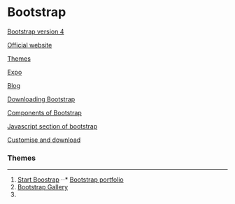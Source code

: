 # Bootstrap 

[Bootstrap version 4](https://v4-alpha.getbootstrap.com/)

[Official website](http://getbootstrap.com/)

[Themes](https://themes.getbootstrap.com/)

[Expo](http://expo.getbootstrap.com/)

[Blog](http://blog.getbootstrap.com/)

[Downloading Bootstrap](http://getbootstrap.com/getting-started/#download)

[Components of Bootstrap](http://getbootstrap.com/components/)

[Javascript section of bootstrap](http://getbootstrap.com/javascript/)

[Customise and download](http://getbootstrap.com/customize/)

### Themes
---

1. [Start Boostrap](https://startbootstrap.com/)
⋅⋅* [Bootstrap portfolio](https://blackrockdigital.github.io/startbootstrap-creative/)
2. [Bootstrap Gallery](https://mobirise.com/bootstrap-gallery/)
3. 